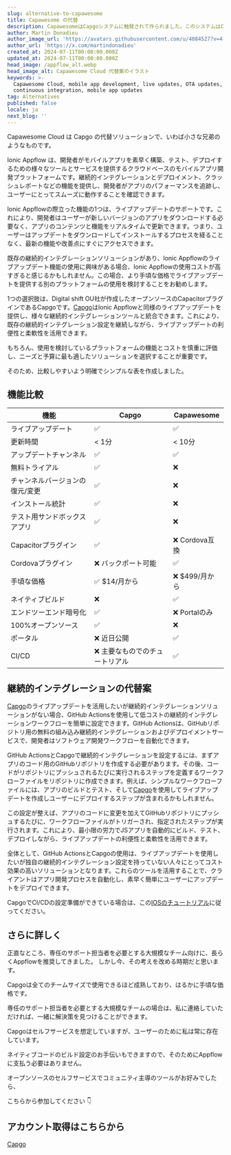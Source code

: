 ```yaml
---
slug: alternative-to-capawesome
title: Capawesome の代替
description: CapawesomeはCapgoシステムに触発されて作られました。このシステムはCapgoほど完全ではありませんが、まだ良い代替手段となっています。
author: Martin Donadieu
author_image_url: 'https://avatars.githubusercontent.com/u/4084527?v=4'
author_url: 'https://x.com/martindonadieu'
created_at: 2024-07-11T00:00:00.000Z
updated_at: 2024-07-11T00:00:00.000Z
head_image: /appflow_alt.webp
head_image_alt: Capawesome Cloud 代替案のイラスト
keywords: >-
  Capawesome Cloud, mobile app development, live updates, OTA updates,
  continuous integration, mobile app updates
tag: Alternatives
published: false
locale: ja
next_blog: ''
---
```

Capawesome Cloud は Capgo の代替ソリューションで、いわば小さな兄弟のようなものです。

Ionic Appflow は、開発者がモバイルアプリを素早く構築、テスト、デプロイするための様々なツールとサービスを提供するクラウドベースのモバイルアプリ開発プラットフォームです。継続的インテグレーションとデプロイメント、クラッシュレポートなどの機能を提供し、開発者がアプリのパフォーマンスを追跡し、ユーザーにとってスムーズに動作することを確認できます。

Ionic Appflowの際立った機能の1つは、ライブアップデートのサポートです。これにより、開発者はユーザーが新しいバージョンのアプリをダウンロードする必要なく、アプリのコンテンツと機能をリアルタイムで更新できます。つまり、ユーザーはアップデートをダウンロードしてインストールするプロセスを経ることなく、最新の機能や改善点にすぐにアクセスできます。

既存の継続的インテグレーションソリューションがあり、Ionic Appflowのライブアップデート機能の使用に興味がある場合、Ionic Appflowの使用コストが高すぎると感じるかもしれません。この場合、より手頃な価格でライブアップデートを提供する別のプラットフォームの使用を検討することをお勧めします。

1つの選択肢は、Digital shift OU社が作成したオープンソースのCapacitorプラグインであるCapgoです。[Capgo](/register/)はIonic Appflowと同様のライブアップデートを提供し、様々な継続的インテグレーションツールと統合できます。これにより、既存の継続的インテグレーション設定を継続しながら、ライブアップデートの利便性と柔軟性を活用できます。

もちろん、使用を検討しているプラットフォームの機能とコストを慎重に評価し、ニーズと予算に最も適したソリューションを選択することが重要です。

そのため、比較しやすいよう明確でシンプルな表を作成しました。

## 機能比較

| 機能 | Capgo | Capawesome |
| --- | --- | --- |
| ライブアップデート | ✅ | ✅ |
| 更新時間 | < 1分 | < 10分 |
| アップデートチャンネル | ✅ | ✅ |
| 無料トライアル | ✅ | ❌ |
| チャンネルバージョンの復元/変更 | ✅ | ❌ |
| インストール統計 | ✅ | ❌ |
| テスト用サンドボックスアプリ | ✅ | ❌ |
| Capacitorプラグイン | ✅ | ❌ Cordova互換 |
| Cordovaプラグイン | ❌ バックポート可能 | ✅ |
| 手頃な価格 | ✅ $14/月から | ❌ $499/月から |
| ネイティブビルド | ❌ | ✅ |
| エンドツーエンド暗号化 | ✅ | ❌ Portalのみ |
| 100%オープンソース | ✅ | ❌ |
| ポータル | ❌ 近日公開 | ✅ |
| CI/CD | ❌ 主要なものでのチュートリアル | ✅ |

## 継続的インテグレーションの代替案

[Capgo](https://capgo.app/pricing/)のライブアップデートを活用したいが継続的インテグレーションソリューションがない場合、GitHub Actionsを使用して低コストの継続的インテグレーションワークフローを簡単に設定できます。GitHub Actionsは、GitHubリポジトリ用の無料の組み込み継続的インテグレーションおよびデプロイメントサービスで、開発者はソフトウェア開発ワークフローを自動化できます。

GitHub ActionsとCapgoで継続的インテグレーションを設定するには、まずアプリのコード用のGitHubリポジトリを作成する必要があります。その後、コードがリポジトリにプッシュされるたびに実行されるステップを定義するワークフローファイルをリポジトリに作成できます。例えば、シンプルなワークフローファイルには、アプリのビルドとテスト、そして[Capgo](/register/)を使用してライブアップデートを作成しユーザーにデプロイするステップが含まれるかもしれません。

この設定が整えば、アプリのコードに変更を加えてGitHubリポジトリにプッシュするたびに、ワークフローファイルがトリガーされ、指定されたステップが実行されます。これにより、最小限の労力でJSアプリを自動的にビルド、テスト、デプロイしながら、ライブアップデートの利便性と柔軟性を活用できます。

全体として、GitHub ActionsとCapgoの使用は、ライブアップデートを使用したいが独自の継続的インテグレーション設定を持っていない人々にとってコスト効果の高いソリューションとなります。これらのツールを活用することで、クライアントはアプリ開発プロセスを自動化し、素早く簡単にユーザーにアップデートをデプロイできます。

CapgoでCI/CDの設定準備ができている場合は、この[IOSのチュートリアル](https://capgo.app/blog/automatic-capacitor-android-build-github-action/)に従ってください。

## さらに詳しく

正直なところ、専任のサポート担当者を必要とする大規模なチーム向けに、長らくAppflowを推奨してきました。
しかし今、その考えを改める時期だと思います。

Capgoは全てのチームサイズで使用できるほど成熟しており、はるかに手頃な価格です。

専任のサポート担当者を必要とする大規模なチームの場合は、私に連絡していただければ、一緒に解決策を見つけることができます。

Capgoはセルフサービスを想定していますが、ユーザーのために私は常に存在しています。

ネイティブコードのビルド設定のお手伝いもできますので、そのためにAppflowに支払う必要はありません。

オープンソースのセルフサービスでコミュニティ主導のツールがお好みでしたら、

こちらから参加してください 👇

## アカウント取得はこちらから

[Capgo](/register/)
